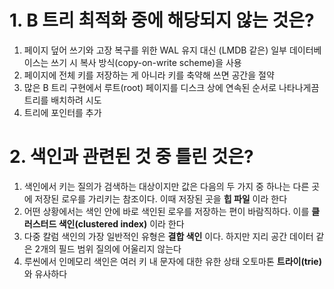 # 1. B 트리 최적화 중에 해당되지 않는 것은?

1. 페이지 덮어 쓰기와 고장 복구를 위한 WAL 유지 대신 (LMDB 같은) 일부 데이터베이스는 쓰기 시 복사 방식(copy-on-write scheme)을 사용
2. 페이지에 전체 키를 저장하는 게 아니라 키를 축약해 쓰면 공간을 절약
3. 많은 B 트리 구현에서 루트(root) 페이지를 디스크 상에 연속된 순서로 나타나게끔 트리를 배치하려 시도
4. 트리에 포인터를 추가

# 2. 색인과 관련된 것 중 틀린 것은?
1. 색인에서 키는 질의가 검색하는 대상이지만 값은 다음의 두 가지 중 하나는 다른 곳에 저장된 로우를 가리키는 참조이다. 이때 저장된 곳을 **힙 파일** 이라 한다
2. 어떤 상황에서는 색인 안에 바로 색인된 로우를 저장하는 편이 바람직하다. 이를 **클러스터드 색인(clustered index)** 이라 한다
3. 다중 칼럼 색인의 가장 일반적인 유형은 **결합 색인** 이다. 하지만 지리 공간 데이터 같은 2개의 필드 범위 질의에 어울리지 않는다
4. 루씬에서 인메모리 색인은 여러 키 내 문자에 대한 유한 상태 오토마톤 **트라이(trie)** 와 유사하다
